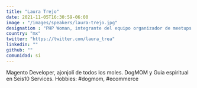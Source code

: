 ```yaml
---
title: "Laura Trejo"
date: 2021-11-05T16:30:59-06:00
image : "/images/speakers/laura-trejo.jpg"
designation : "PHP Woman, integrante del equipo organizador de meetups."
country: "mx"
twitter: "https://twitter.com/laura_trea"
linkedin: ""
github: ""
comunidad: si
---
```


Magento Developer, ajonjolí de todos los moles. DogMOM y Guia espiritual en Seis10 Services.
Hobbies: #dogmom, #ecommerce
